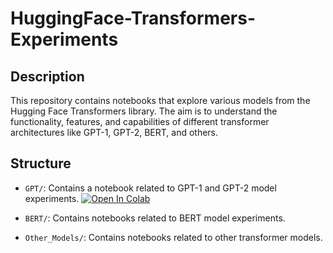 # HuggingFace-Transformers-Experiments

## Description

This repository contains notebooks that explore various models from the Hugging Face Transformers library. The aim is to understand the functionality, features, and capabilities of different transformer architectures like GPT-1, GPT-2, BERT, and others.

## Structure

- `GPT/`: Contains a notebook related to GPT-1 and GPT-2 model experiments. [![Open In Colab](https://colab.research.google.com/assets/colab-badge.svg)](https://colab.research.google.com/drive/1NLJChC_JUExS0Ua3vaZUUIfD6HObOZIY?usp=sharing)

- `BERT/`: Contains notebooks related to BERT model experiments.
- `Other_Models/`: Contains notebooks related to other transformer models.
